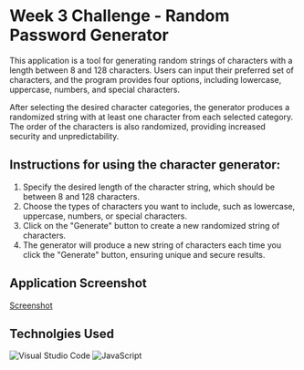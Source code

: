 # Week 3 Challenge - Random Password Generator
This application is a tool for generating random strings of characters with a length between 8 and 128 characters. Users can input their preferred set of characters, and the program provides four options, including lowercase, uppercase, numbers, and special characters.

After selecting the desired character categories, the generator produces a randomized string with at least one character from each selected category. The order of the characters is also randomized, providing increased security and unpredictability.

## Instructions for using the character generator:

1. Specify the desired length of the character string, which should be between 8 and 128 characters.
2. Choose the types of characters you want to include, such as lowercase, uppercase, numbers, or special characters.
3. Click on the "Generate" button to create a new randomized string of characters.
4. The generator will produce a new string of characters each time you click the "Generate" button, ensuring unique and secure results.

## Application Screenshot
[Screenshot](assets/03-javascript-homework-demo.png)


## Technolgies Used
![Visual Studio Code](https://img.shields.io/badge/Visual%20Studio%20Code-0078d7.svg?style=for-the-badge&logo=visual-studio-code&logoColor=white) ![JavaScript](https://img.shields.io/badge/javascript-%23323330.svg?style=for-the-badge&logo=javascript&logoColor=%23F7DF1E)

